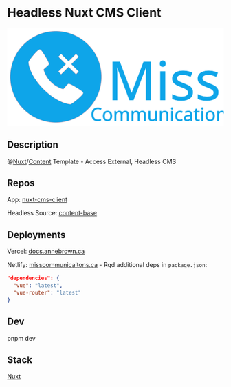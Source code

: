 # Headless Nuxt CMS Client

![Logo](/src/public/logo-w-text.svg)

## Description

@[Nuxt](https://nuxt.com/)/[Content](https://content.nuxt.com/) Template - Access External, Headless CMS

## Repos

App: [nuxt-cms-client](https://github.com/annebrown/nuxt-cms-client)

Headless Source: [content-base](https://github.com/annebrown/content-base)

## Deployments

Vercel: [docs.annebrown.ca](https://docs.annebrown.ca)

Netlify: [misscommunicaitons.ca](https://www.misscommunications.ca) - Rqd additional deps in `package.json`:

```json
"dependencies": {
  "vue": "latest",
  "vue-router": "latest"
}
```

## Dev

pnpm dev

## Stack

[Nuxt](https://nuxt.com/)
